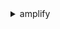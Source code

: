 <details><summary>amplify</summary><blockquote>

- **<details><summary>create-app</summary><blockquote>**

  * --name
  * --description
  * --repository
  * --platform
  * --iam-service-role-arn
  * --oauth-token
  * --access-token
  * --environment-variables
  * --enable-branch-auto-build
  * --no-enable-branch-auto-build
  * --enable-branch-auto-deletion
  * --no-enable-branch-auto-deletion
  * --enable-basic-auth
  * --no-enable-basic-auth
  * --basic-auth-credentials
  * --custom-rules
  * --tags
  * --build-spec
  * --custom-headers
  * --enable-auto-branch-creation
  * --no-enable-auto-branch-creation
  * --auto-branch-creation-patterns
  * --auto-branch-creation-config
  * --cli-input-json
  * --cli-input-yaml
  * --generate-cli-skeleton


- **<details><summary>create-backend-environment</summary><blockquote>**

  * --app-id
  * --environment-name
  * --stack-name
  * --deployment-artifacts
  * --cli-input-json
  * --cli-input-yaml
  * --generate-cli-skeleton


- **<details><summary>create-branch</summary><blockquote>**

  * --app-id
  * --branch-name
  * --description
  * --stage
  * --framework
  * --enable-notification
  * --no-enable-notification
  * --enable-auto-build
  * --no-enable-auto-build
  * --environment-variables
  * --basic-auth-credentials
  * --enable-basic-auth
  * --no-enable-basic-auth
  * --enable-performance-mode
  * --no-enable-performance-mode
  * --tags
  * --build-spec
  * --ttl
  * --display-name
  * --enable-pull-request-preview
  * --no-enable-pull-request-preview
  * --pull-request-environment-name
  * --backend-environment-arn
  * --cli-input-json
  * --cli-input-yaml
  * --generate-cli-skeleton


- **<details><summary>create-deployment</summary><blockquote>**

  * --app-id
  * --branch-name
  * --file-map
  * --cli-input-json
  * --cli-input-yaml
  * --generate-cli-skeleton


- **<details><summary>create-domain-association</summary><blockquote>**

  * --app-id
  * --domain-name
  * --enable-auto-sub-domain
  * --no-enable-auto-sub-domain
  * --sub-domain-settings
  * --auto-sub-domain-creation-patterns
  * --auto-sub-domain-iam-role
  * --cli-input-json
  * --cli-input-yaml
  * --generate-cli-skeleton


- **<details><summary>create-webhook</summary><blockquote>**

  * --app-id
  * --branch-name
  * --description
  * --cli-input-json
  * --cli-input-yaml
  * --generate-cli-skeleton


- **<details><summary>delete-app</summary><blockquote>**

  * --app-id
  * --cli-input-json
  * --cli-input-yaml
  * --generate-cli-skeleton


- **<details><summary>delete-backend-environment</summary><blockquote>**

  * --app-id
  * --environment-name
  * --cli-input-json
  * --cli-input-yaml
  * --generate-cli-skeleton


- **<details><summary>delete-branch</summary><blockquote>**

  * --app-id
  * --branch-name
  * --cli-input-json
  * --cli-input-yaml
  * --generate-cli-skeleton


- **<details><summary>delete-domain-association</summary><blockquote>**

  * --app-id
  * --domain-name
  * --cli-input-json
  * --cli-input-yaml
  * --generate-cli-skeleton


- **<details><summary>delete-job</summary><blockquote>**

  * --app-id
  * --branch-name
  * --job-id
  * --cli-input-json
  * --cli-input-yaml
  * --generate-cli-skeleton


- **<details><summary>delete-webhook</summary><blockquote>**

  * --webhook-id
  * --cli-input-json
  * --cli-input-yaml
  * --generate-cli-skeleton


- **<details><summary>generate-access-logs</summary><blockquote>**

  * --start-time
  * --end-time
  * --domain-name
  * --app-id
  * --cli-input-json
  * --cli-input-yaml
  * --generate-cli-skeleton


- **<details><summary>get-app</summary><blockquote>**

  * --app-id
  * --cli-input-json
  * --cli-input-yaml
  * --generate-cli-skeleton


- **<details><summary>get-artifact-url</summary><blockquote>**

  * --artifact-id
  * --cli-input-json
  * --cli-input-yaml
  * --generate-cli-skeleton


- **<details><summary>get-backend-environment</summary><blockquote>**

  * --app-id
  * --environment-name
  * --cli-input-json
  * --cli-input-yaml
  * --generate-cli-skeleton


- **<details><summary>get-branch</summary><blockquote>**

  * --app-id
  * --branch-name
  * --cli-input-json
  * --cli-input-yaml
  * --generate-cli-skeleton


- **<details><summary>get-domain-association</summary><blockquote>**

  * --app-id
  * --domain-name
  * --cli-input-json
  * --cli-input-yaml
  * --generate-cli-skeleton


- **<details><summary>get-job</summary><blockquote>**

  * --app-id
  * --branch-name
  * --job-id
  * --cli-input-json
  * --cli-input-yaml
  * --generate-cli-skeleton


- **<details><summary>get-webhook</summary><blockquote>**

  * --webhook-id
  * --cli-input-json
  * --cli-input-yaml
  * --generate-cli-skeleton


- **<details><summary>help</summary><blockquote>**

  * 


- **<details><summary>list-apps</summary><blockquote>**

  * --cli-input-json
  * --cli-input-yaml
  * --starting-token
  * --page-size
  * --max-items
  * --generate-cli-skeleton


- **<details><summary>list-artifacts</summary><blockquote>**

  * --app-id
  * --branch-name
  * --job-id
  * --next-token
  * --max-results
  * --cli-input-json
  * --cli-input-yaml
  * --generate-cli-skeleton


- **<details><summary>list-backend-environments</summary><blockquote>**

  * --app-id
  * --environment-name
  * --next-token
  * --max-results
  * --cli-input-json
  * --cli-input-yaml
  * --generate-cli-skeleton


- **<details><summary>list-branches</summary><blockquote>**

  * --app-id
  * --cli-input-json
  * --cli-input-yaml
  * --starting-token
  * --page-size
  * --max-items
  * --generate-cli-skeleton


- **<details><summary>list-domain-associations</summary><blockquote>**

  * --app-id
  * --cli-input-json
  * --cli-input-yaml
  * --starting-token
  * --page-size
  * --max-items
  * --generate-cli-skeleton


- **<details><summary>list-jobs</summary><blockquote>**

  * --app-id
  * --branch-name
  * --cli-input-json
  * --cli-input-yaml
  * --starting-token
  * --page-size
  * --max-items
  * --generate-cli-skeleton


- **<details><summary>list-tags-for-resource</summary><blockquote>**

  * --resource-arn
  * --cli-input-json
  * --cli-input-yaml
  * --generate-cli-skeleton


- **<details><summary>list-webhooks</summary><blockquote>**

  * --app-id
  * --next-token
  * --max-results
  * --cli-input-json
  * --cli-input-yaml
  * --generate-cli-skeleton


- **<details><summary>start-deployment</summary><blockquote>**

  * --app-id
  * --branch-name
  * --job-id
  * --source-url
  * --cli-input-json
  * --cli-input-yaml
  * --generate-cli-skeleton


- **<details><summary>start-job</summary><blockquote>**

  * --app-id
  * --branch-name
  * --job-id
  * --job-type
  * --job-reason
  * --commit-id
  * --commit-message
  * --commit-time
  * --cli-input-json
  * --cli-input-yaml
  * --generate-cli-skeleton


- **<details><summary>stop-job</summary><blockquote>**

  * --app-id
  * --branch-name
  * --job-id
  * --cli-input-json
  * --cli-input-yaml
  * --generate-cli-skeleton


- **<details><summary>tag-resource</summary><blockquote>**

  * --resource-arn
  * --tags
  * --cli-input-json
  * --cli-input-yaml
  * --generate-cli-skeleton


- **<details><summary>untag-resource</summary><blockquote>**

  * --resource-arn
  * --tag-keys
  * --cli-input-json
  * --cli-input-yaml
  * --generate-cli-skeleton


- **<details><summary>update-app</summary><blockquote>**

  * --app-id
  * --name
  * --description
  * --platform
  * --iam-service-role-arn
  * --environment-variables
  * --enable-branch-auto-build
  * --no-enable-branch-auto-build
  * --enable-branch-auto-deletion
  * --no-enable-branch-auto-deletion
  * --enable-basic-auth
  * --no-enable-basic-auth
  * --basic-auth-credentials
  * --custom-rules
  * --build-spec
  * --custom-headers
  * --enable-auto-branch-creation
  * --no-enable-auto-branch-creation
  * --auto-branch-creation-patterns
  * --auto-branch-creation-config
  * --repository
  * --oauth-token
  * --access-token
  * --cli-input-json
  * --cli-input-yaml
  * --generate-cli-skeleton


- **<details><summary>update-branch</summary><blockquote>**

  * --app-id
  * --branch-name
  * --description
  * --framework
  * --stage
  * --enable-notification
  * --no-enable-notification
  * --enable-auto-build
  * --no-enable-auto-build
  * --environment-variables
  * --basic-auth-credentials
  * --enable-basic-auth
  * --no-enable-basic-auth
  * --enable-performance-mode
  * --no-enable-performance-mode
  * --build-spec
  * --ttl
  * --display-name
  * --enable-pull-request-preview
  * --no-enable-pull-request-preview
  * --pull-request-environment-name
  * --backend-environment-arn
  * --cli-input-json
  * --cli-input-yaml
  * --generate-cli-skeleton


- **<details><summary>update-domain-association</summary><blockquote>**

  * --app-id
  * --domain-name
  * --enable-auto-sub-domain
  * --no-enable-auto-sub-domain
  * --sub-domain-settings
  * --auto-sub-domain-creation-patterns
  * --auto-sub-domain-iam-role
  * --cli-input-json
  * --cli-input-yaml
  * --generate-cli-skeleton


- **<details><summary>update-webhook</summary><blockquote>**

  * --webhook-id
  * --branch-name
  * --description
  * --cli-input-json
  * --cli-input-yaml
  * --generate-cli-skeleton


</blockquote></details>
</blockquote></details>
</blockquote></details>
</blockquote></details>
</blockquote></details>
</blockquote></details>
</blockquote></details>
</blockquote></details>
</blockquote></details>
</blockquote></details>
</blockquote></details>
</blockquote></details>
</blockquote></details>
</blockquote></details>
</blockquote></details>
</blockquote></details>
</blockquote></details>
</blockquote></details>
</blockquote></details>
</blockquote></details>
</blockquote></details>
</blockquote></details>
</blockquote></details>
</blockquote></details>
</blockquote></details>
</blockquote></details>
</blockquote></details>
</blockquote></details>
</blockquote></details>
</blockquote></details>
</blockquote></details>
</blockquote></details>
</blockquote></details>
</blockquote></details>
</blockquote></details>
</blockquote></details>
</blockquote></details>
</blockquote></details>
</blockquote></details>
